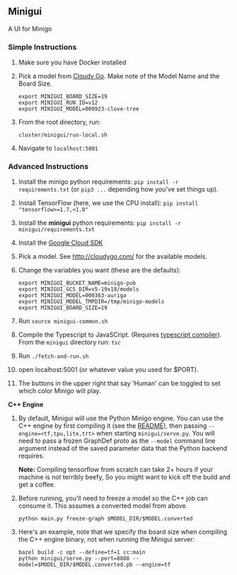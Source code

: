 ## Minigui

A UI for Minigo

### Simple Instructions

1. Make sure you have Docker installed

1. Pick a model from [Cloudy Go](http://cloudygo.com). Make note of the Model
   Name and the Board Size.

    ```shell
    export MINIGUI_BOARD_SIZE=19
    export MINIGUI_RUN_ID=v12
    export MINIGUI_MODEL=000923-clove-tree
    ```

1. From the root directory, run:

    ```shell
    cluster/minigui/run-local.sh
    ```

1. Navigate to `localhost:5001`

### Advanced Instructions

1. Install the minigo python requirements: `pip install -r requirements.txt` (or
   `pip3 ...` depending how you've set things up).

1. Install TensorFlow (here, we use the CPU install): `pip install "tensorflow>=1.7,<1.8"`

1. Install the **minigui** python requirements: `pip install -r minigui/requirements.txt`

1. Install the [Google Cloud SDK](https://cloud.google.com/sdk/downloads)

1. Pick a model. See http://cloudygo.com/ for the available models.

1. Change the variables you want (these are the defaults):

    ```shell
    export MINIGUI_BUCKET_NAME=minigo-pub
    export MINIGUI_GCS_DIR=v5-19x19/models
    export MINIGUI_MODEL=000363-auriga
    export MINIGUI_MODEL_TMPDIR=/tmp/minigo-models
    export MINIGUI_BOARD_SIZE=19
    ```

1. Run `source minigui-common.sh`

1. Compile the Typescript to JavaSCript. (Requires
   [typescript compiler](https://www.typescriptlang.org/#download-links)).
   From the `minigui` directory run: `tsc`

1. Run `./fetch-and-run.sh`

1. open localhost:5001 (or whatever value you used for $PORT).

1. The buttons in the upper right that say 'Human' can be toggled to set which
   color Minigo will play.

**C++ Engine**

1. By default, Minigui will use the Python Minigo engine. You can use the C++
   engine by first compiling it (see the
   [README](https://github.com/tensorflow/minigo/tree/master/cc/README.md)),
   then passing `--engine=<tf,tpu,lite,trt>` when starting `minigui/serve.py`.
   You will need to pass a frozen GraphDef proto as the `--model` command line
   argument instead of the saved parameter data that the Python backend
   requires.

   **Note:** Compiling tensorflow from scratch can take 2+ hours if your
   machine is not terribly beefy, So you might want to kick off the build and
   get a coffee.

1. Before running, you'll need to freeze a model so the C++ job can consume it.
   This assumes a converted model from above.

    ```shell
    python main.py freeze-graph $MODEL_DIR/$MODEL.converted
    ```

1. Here's an example, note that we specify the board size when compiling the
   C++ engine binary, not when running the Minigui server:

    ```shell
    bazel build -c opt --define=tf=1 cc:main
    python minigui/serve.py --port=8888 --model=$MODEL_DIR/$MODEL.converted.pb --engine=tf
    ```
